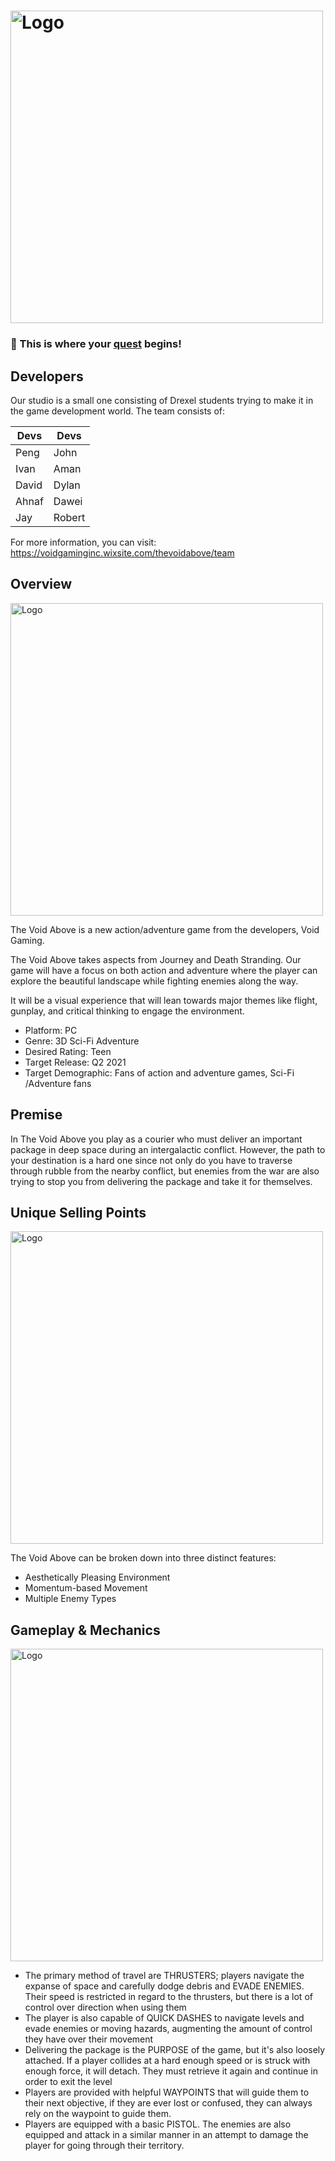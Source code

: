 # <img src="https://user-images.githubusercontent.com/48362866/160460256-dd3cef14-1730-4884-bb83-6c7f5583c187.png" alt="Logo"  width="500px" height="auto" />

### 🚀 This is where your [quest](https://voidgaminginc.wixsite.com/thevoidabove) begins!

## Developers

Our studio is a small one consisting of Drexel students trying to make
it in the game development world. The team consists of:

| Devs  | Devs   |
|-------|--------|
| Peng  | John   |
| Ivan  | Aman   |
| David | Dylan  |
| Ahnaf | Dawei  |
| Jay   | Robert |

For more information, you can visit: https://voidgaminginc.wixsite.com/thevoidabove/team

## Overview

<img src="https://static.wixstatic.com/media/b3d0a3_71cf27a1c51947bba98254f7c3bbb9a0~mv2.png/v1/fill/w_980,h_458,al_c,usm_0.66_1.00_0.01,enc_auto/b3d0a3_71cf27a1c51947bba98254f7c3bbb9a0~mv2.png" alt="Logo"  width="500px" height="auto" />

The Void Above is a new action/adventure game from the developers, Void Gaming.

The Void Above takes aspects from Journey and Death Stranding. Our game will have a focus on both action and adventure where the player can explore the beautiful landscape while fighting enemies along the way.

It will be a visual experience that will lean towards major themes like flight, gunplay, and critical thinking to engage the environment.

- Platform: PC
- Genre: 3D Sci-Fi Adventure
- Desired Rating: Teen
- Target Release: Q2 2021
- Target Demographic: Fans of action and adventure games, Sci-Fi /Adventure fans

## Premise

In The Void Above you play as a courier who must deliver an important package in deep space during an intergalactic conflict. However, the path to your destination is a hard one since not only do you have to traverse through rubble from the nearby conflict, but enemies from the war are also trying to stop you from delivering the package and take it for themselves.

## Unique Selling Points

<img src="https://static.wixstatic.com/media/b3d0a3_7f2cf8047d7a4a64bde6255925220900~mv2.jpg/v1/fill/w_980,h_458,al_c,q_85,usm_0.66_1.00_0.01,enc_auto/b3d0a3_7f2cf8047d7a4a64bde6255925220900~mv2.jpg" alt="Logo"  width="500px" height="auto" />

The Void Above can be broken down into three distinct features:

- Aesthetically Pleasing Environment
- Momentum-based Movement
- Multiple Enemy Types

## Gameplay & Mechanics

<img src="https://static.wixstatic.com/media/b3d0a3_c51d04bb3e324957b0f9272f8a8dd742~mv2.png/v1/fill/w_980,h_424,al_c,usm_0.66_1.00_0.01,enc_auto/b3d0a3_c51d04bb3e324957b0f9272f8a8dd742~mv2.png" alt="Logo"  width="500px" height="auto" />

- The primary method of travel are THRUSTERS; players navigate the expanse of space and carefully dodge debris and EVADE ENEMIES. Their speed is restricted in regard to the thrusters, but there is a lot of control over direction when using them
- The player is also capable of QUICK DASHES to navigate levels and evade enemies or moving hazards, augmenting the amount of control they have over their movement
- Delivering the package is the PURPOSE of the game, but it's also loosely attached. If a player collides at a hard enough speed or is struck with enough force, it will detach. They must retrieve it again and continue in order to exit the level
- Players are provided with helpful WAYPOINTS that will guide them to their next objective, if they are ever lost or confused, they can always rely on the waypoint to guide them.
- Players are equipped with a basic PISTOL. The enemies are also equipped and attack in a similar manner in an attempt to damage the player for going through their territory. 
